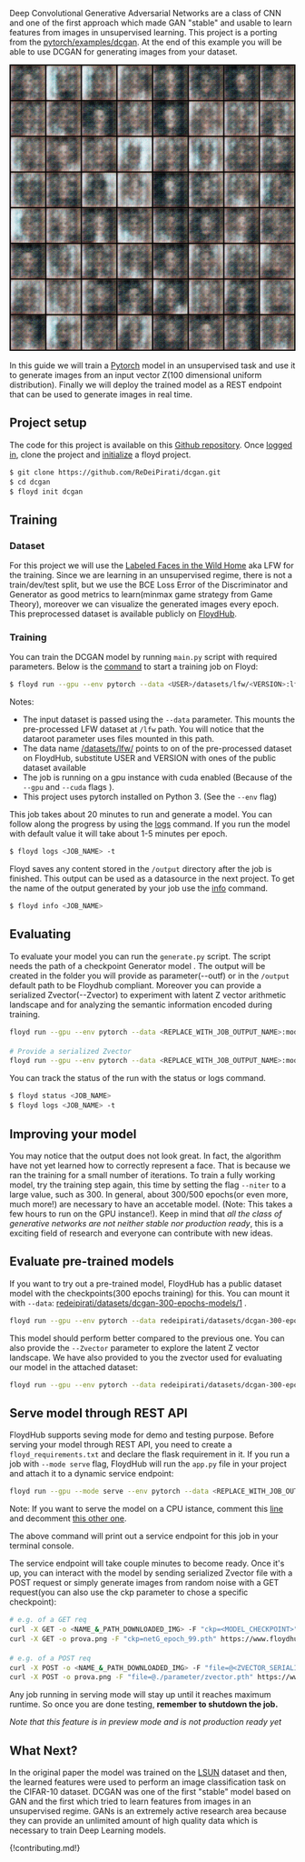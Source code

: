 Deep Convolutional Generative Adversarial Networks are a class of CNN and one of the first approach which made GAN "stable" and usable to learn features from images in unsupervised learning. This project is a porting from the [pytorch/examples/dcgan](https://github.com/pytorch/examples/tree/master/dcgan). At the end of this example you will be able to use DCGAN for generating images from your dataset.

![Generated images](../img/lfw-300epochs.gif)

In this guide we will train a [Pytorch](http://pytorch.org/) model in an unsupervised task and use it to
generate images from an input vector Z(100 dimensional uniform distribution). Finally we will deploy the trained model as a
REST endpoint that can be used to generate images in real time.

## Project setup

The code for this project is available on this [Github repository](https://github.com/ReDeiPirati/dcgan.git). Once [logged in](../commands/login), clone the project and [initialize](../commands/init) a floyd project.

```bash
$ git clone https://github.com/ReDeiPirati/dcgan.git
$ cd dcgan
$ floyd init dcgan
```

## Training

### Dataset

For this project we will use the [Labeled Faces in the Wild Home](http://vis-www.cs.umass.edu/lfw/) aka LFW for the training.
Since we are learning in an unsupervised regime, there is not a train/dev/test split, but we use the BCE Loss Error of the Discriminator and Generator as good metrics to learn(minmax game strategy from Game Theory), moreover we can visualize the generated images every epoch.
This preprocessed dataset is available publicly on
[FloydHub](https://www.floydhub.com/search/datasets?query=lfw).


### Training

You can train the DCGAN model by running `main.py` script with required
parameters. Below is the [command](../commands/run) to start a training job on Floyd:

```bash
$ floyd run --gpu --env pytorch --data <USER>/datasets/lfw/<VERSION>:lfw "python main.py --dataset lfw --dataroot /lfw --outf /output --cuda --ngpu 1 --niter 20"
```

Notes:

- The input dataset is passed using the `--data` parameter. This mounts the pre-processed
LFW dataset at `/lfw` path. You will notice that the dataroot parameter uses files
mounted in this path.
- The data name [<USER>/datasets/lfw/<VERSION>](https://www.floydhub.com/search/datasets?query=lfw)
points to on of the pre-processed dataset on FloydHub, substitute USER and VERSION with ones of the public dataset available
- The job is running on a gpu instance with cuda enabled (Because of the `--gpu` and `--cuda` flags ).
- This project uses pytorch installed on Python 3. (See the `--env` flag)

This job takes about 20 minutes to run and generate a model. You can follow along the progress
by using the [logs](../commands/logs.md) command. If you run the model with default value it will take about 1-5 minutes per epoch.

```bash
$ floyd logs <JOB_NAME> -t
```

Floyd saves any content stored in the `/output` directory after the job is
finished. This output can be used as a datasource in the next project.  To get
the name of the output generated by your job use the
[info](../commands/info.md) command.

```bash
$ floyd info <JOB_NAME>
```


## Evaluating

To evaluate your model you can run the `generate.py` script. The script needs the path of a checkpoint Generator model .
The output will be created in the folder you will provide as parameter(--outf) or in the `/output` default path to be Floydhub compliant.
Moreover you can provide a serialized Zvector(--Zvector) to experiment with latent Z vector arithmetic landscape and for analyzing the semantic information encoded during training.

```bash
floyd run --gpu --env pytorch --data <REPLACE_WITH_JOB_OUTPUT_NAME>:model "python generate.py --netG /model/<REPLACE_WITH_MODEL_CHECKPOINT_PATH> --ngpu 1 --cuda"

# Provide a serialized Zvector
floyd run --gpu --env pytorch --data <REPLACE_WITH_JOB_OUTPUT_NAME>:model "python generate.py --netG /model/<REPLACE_WITH_MODEL_CHECKPOINT_PATH> --Zvector /model/<REPLACE_WITH_SERIALIZED_Z_VECTOR_PATH> --ngpu 1 --cuda"
```

You can track the status of the run with the status or logs command.

```bash
$ floyd status <JOB_NAME>
$ floyd logs <JOB_NAME> -t
```


## Improving your model

You may notice that the output does not look great. In fact, the algorithm have not yet learned how to correctly represent a face.
That is because we ran the training for a small number of iterations. To train a fully working model, try the training step again, this time by setting the flag `--niter` to a large value, such as 300. In general, about 300/500 epochs(or even more, much more!) are necessary to have an accetable model. (Note: This takes a few hours to run on the GPU instance!).
Keep in mind that *all the class of generative networks are not neither stable nor production ready*, this is a exciting field of research and everyone can contribute with new ideas.

## Evaluate pre-trained models

If you want to try out a pre-trained model, FloydHub has a public dataset model with the checkpoints(300 epochs training) for
this. You can mount it with `--data`:
[redeipirati/datasets/dcgan-300-epochs-models/1](https://www.floydhub.com/redeipirati/datasets/dcgan-300-epochs-models/1)
.


```bash
floyd run --gpu --env pytorch --data redeipirati/datasets/dcgan-300-epochs-models/1:/model "python generate.py --netG /model/netG_epoch_299.pth --ngpu 1 --cuda"
```

This model should perform better compared to the previous one. You can also provide the `--Zvector` parameter to explore the latent Z vector landscape. We have also provided to you the zvector used for evaluating our model in the attached dataset:

```bash
floyd run --gpu --env pytorch --data redeipirati/datasets/dcgan-300-epochs-models/1:/model "python generate.py --netG /model/netG_epoch_299.pth --Zvector /model/zvector.pth --ngpu 1 --cuda"
```


## Serve model through REST API

FloydHub supports seving mode for demo and testing purpose. Before serving your model through REST API,
you need to create a `floyd_requirements.txt` and declare the flask requirement in it. If you run a job
with `--mode serve` flag, FloydHub will run the `app.py` file in your project
and attach it to a dynamic service endpoint:


```bash
floyd run --gpu --mode serve --env pytorch --data <REPLACE_WITH_JOB_OUTPUT_NAME>:/model
```

Note: If you want to serve the model on a CPU istance, comment this [line](https://github.com/ReDeiPirati/dcgan/blob/master/app.py#L65) and decomment [this other one](https://github.com/ReDeiPirati/dcgan/blob/master/app.py#L67).

The above command will print out a service endpoint for this job in your terminal console.

The service endpoint will take couple minutes to become ready. Once it's up, you can interact with the model by sending serialized Zvector file with a POST request or simply generate images from random noise with a GET request(you can also use the ckp parameter to chose a specific checkpoint):

```bash
# e.g. of a GET req
curl -X GET -o <NAME_&_PATH_DOWNLOADED_IMG> -F "ckp=<MODEL_CHECKPOINT>" <SERVICE_ENDPOINT>
curl -X GET -o prova.png -F "ckp=netG_epoch_99.pth" https://www.floydhub.com/expose/hellllllllo!!!!

# e.g. of a POST req
curl -X POST -o <NAME_&_PATH_DOWNLOADED_IMG> -F "file=@<ZVECTOR_SERIALIZED_PATH>" <SERVICE_ENDPOINT>
curl -X POST -o prova.png -F "file=@./parameter/zvector.pth" https://www.floydhub.com/expose/hellllllllo!!!!
```

Any job running in serving mode will stay up until it reaches maximum runtime. So
once you are done testing, **remember to shutdown the job.**

*Note that this feature is in preview mode and is not production ready yet*


## What Next?

In the original paper the model was trained on the [LSUN](http://www.yf.io/p/lsun) dataset and then, the learned features were used to perform an image classification task on the CIFAR-10 dataset. DCGAN was one of the first "stable" model based on GAN and the first which tried to learn features from images in an unsupervised regime. GANs is an extremely active research area because they can provide an unlimited amount of high quality data which is necessary to train Deep Learning models.

{!contributing.md!}
